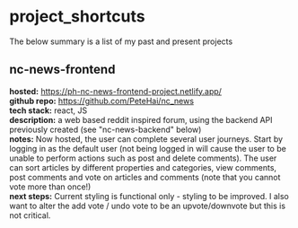 # project_shortcuts

The below summary is a list of my past and present projects

## nc-news-frontend

**hosted:** https://ph-nc-news-frontend-project.netlify.app/  
**github repo:** https://github.com/PeteHai/nc_news  
**tech stack:** react, JS  
**description:** a web based reddit inspired forum, using the backend API previously created (see "nc-news-backend" below)  
**notes:** Now hosted, the user can complete several user journeys.  Start by logging in as the default user (not being logged in will cause the user to be unable to perform actions such as post and delete comments).  The user can sort articles by different properties and categories, view comments, post comments and vote on articles and comments (note that you cannot vote more than once!)  
**next steps:** Current styling is functional only - styling to be improved.  I also want to alter the add vote / undo vote to be an upvote/downvote but this is not critical.  
